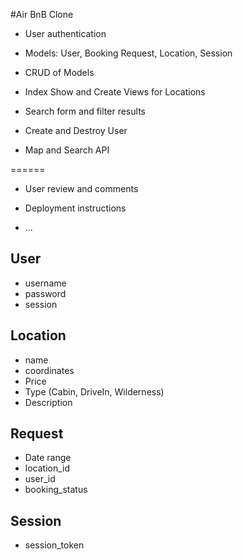 #Air BnB Clone

* User authentication

* Models: User, Booking Request, Location, Session

* CRUD of Models

* Index Show and Create Views for Locations

* Search form and filter results

* Create and Destroy User

* Map and Search API

======

* User review and comments

* Deployment instructions

* ...


## User

+ username
+ password
+ session

## Location

+ name
+ coordinates
+ Price
+ Type (Cabin, DriveIn, Wilderness)
+ Description

## Request

+ Date range
+ location_id
+ user_id
+ booking_status

## Session

+ session_token
